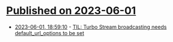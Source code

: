 # [Published on 2023-06-01](index.md)

* [2023-06-01, 18:59:10](https://lobste.rs/s/e2joih/til_turbo_stream_broadcasting_needs) - [TIL: Turbo Stream broadcasting needs default_url_options to be set](https://goodenough.us/blog/2023-05-31-til-turbo-stream-broadcasting-needs-default-url-options-to-be-set/)
